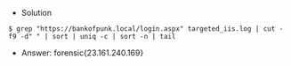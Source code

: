 - Solution
````
$ grep "https://bankofpunk.local/login.aspx" targeted_iis.log | cut -f9 -d" " | sort | uniq -c | sort -n | tail
````
- Answer: forensic{23.161.240.169}

